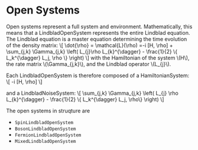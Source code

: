 # Open Systems

Open systems represent a full system and environment. Mathematically, this means that a LindbladOpenSystem represents the entire Lindblad equation. The Lindblad equation is a master equation determining the time evolution of the density matrix:
\\[
     \dot{\rho} = \mathcal{L}(\rho) =-i \[H, \rho\] + \sum_{j,k} \Gamma_{j,k} \left( L_{j}\rho L_{k}^{\dagger} - \frac{1}{2} \\{ L_k^{\dagger} L_j, \rho \\} \right)
\\]
with the Hamiltonian of the system \\(H\\), the rate matrix \\(\Gamma_{j,k}\\), and the Lindblad operator \\(L_{j}\\).

Each LindbladOpenSystem is therefore composed of a HamiltonianSystem:
\\[
    -i \[H, \rho\]
\\]

and a LindbladNoiseSystem:
\\[
    \sum_{j,k} \Gamma_{j,k} \left( L_{j} \rho L_{k}^{\dagger} - \frac{1}{2} \\{ L_k^{\dagger} L_j, \rho\\} \right)
\\]


The open systems in struqture are

* `SpinLindbladOpenSystem`
* `BosonLindbladOpenSystem`
* `FermionLindbladOpenSystem`
* `MixedLindbladOpenSystem`
